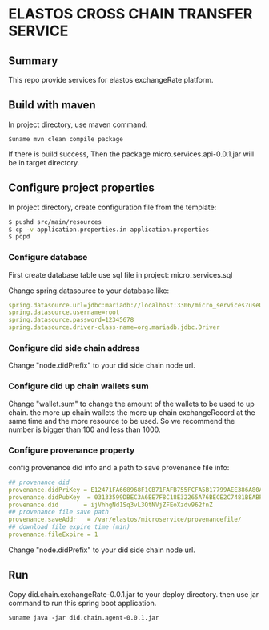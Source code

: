 ELASTOS CROSS CHAIN TRANSFER SERVICE
==============

## Summary

This repo provide services for elastos exchangeRate platform.

## Build with maven

In project directory, use maven command:
```Shell
$uname mvn clean compile package
```
If there is build success, Then the package micro.services.api-0.0.1.jar will be in target directory.

## Configure project properties
In project directory, create configuration file from the template:

```bash
$ pushd src/main/resources
$ cp -v application.properties.in application.properties
$ popd
```

### Configure database
First create database table use sql file in project: micro_services.sql

Change spring.datasource to your database.like:
```yaml
spring.datasource.url=jdbc:mariadb://localhost:3306/micro_services?useUnicode=true&characterEncoding=UTF-8&useSSL=false
spring.datasource.username=root
spring.datasource.password=12345678
spring.datasource.driver-class-name=org.mariadb.jdbc.Driver
```

### Configure did side chain address
Change "node.didPrefix" to your did side chain node url.

### Configure did up chain wallets sum 
Change "wallet.sum" to change the amount of the wallets to be used to up chain. 
the more up chain wallets the more up chain exchangeRecord at the same time and the more resource to be used.
So we recommend the number is bigger than 100 and less than 1000.

### Configure provenance property
config provenance did info and a path to save provenance file info:

```yaml
## provenance did
provenance.didPriKey = E12471FA668968F1CB71FAFB755FCFA5B17799AEE386A80AACC9458521818CF7
provenance.didPubKey  = 03133599DBEC3A6EE7F8C18E32265A76BECE2C7481BEABFD79399A11C57A2FB77B
provenance.did       = ijVhhgNd1Sq3vL3QtNVjZFEoXzdv962fnZ
## provenance file save path
provenance.saveAddr   = /var/elastos/microservice/provenancefile/
## download file expire time (min)
provenance.fileExpire = 1 
```
Change "node.didPrefix" to your did side chain node url.

## Run

Copy did.chain.exchangeRate-0.0.1.jar to your deploy directory.
then use jar command to run this spring boot application.

```shell
$uname java -jar did.chain.agent-0.0.1.jar
```

